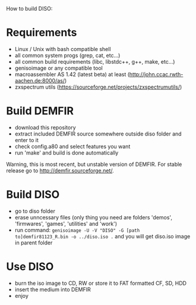 How to build DISO:

Requirements
============

- Linux / Unix with bash compatible shell
- all common system progs (grep, cat, etc...)
- all common build requirements (libc, libstdc++, g++, make, etc...)
- genisoimage or any compatible tool
- macroassembler AS 1.42 (latest beta) at least (http://john.ccac.rwth-aachen.de:8000/as/)
- zxspectrum utils (https://sourceforge.net/projects/zxspectrumutils/)


Build DEMFIR
============

- download this repository
- extract included DEMFIR source somewhere outside diso folder and enter to it
- check config.a80 and select features you want
- run 'make' and build is done automatically

Warning, this is most recent, but unstable version of DEMFIR. For stable release go to http://demfir.sourceforge.net/.


Build DISO
==========

- go to diso folder
- erase unncessary files (only thing you need are folders 'demos', 'firmwares', 'games', 'utilities' and 'work')
- run command: `genisoimage -U -V "DISO" -G [path to]demfir81123_R.bin -o ../diso.iso .` and you will get diso.iso image in parent folder


Use DISO
========

- burn the iso image to CD, RW or store it to FAT formatted CF, SD, HDD
- insert the medium into DEMFIR
- enjoy

